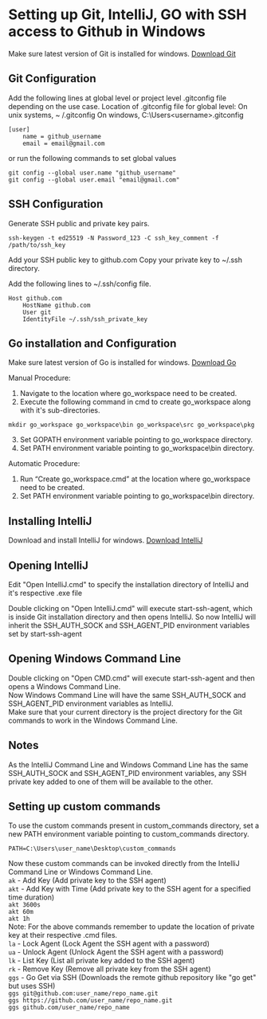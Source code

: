 # Setting up Git, IntelliJ, GO with SSH access to Github in Windows

Make sure latest version of Git is installed for windows. [Download Git](https://git-scm.com/downloads)

## Git Configuration
Add the following lines at global level or project level .gitconfig file depending on the use case.
Location of .gitconfig file for global level:
On unix systems, ~ /.gitconfig
On windows, C:\Users\<username>\.gitconfig
```
[user]
	name = github_username
	email = email@gmail.com
```
or run the following commands to set global values
```
git config --global user.name "github_username"
git config --global user.email "email@gmail.com"
```


## SSH Configuration
Generate SSH public and private key pairs.
```
ssh-keygen -t ed25519 -N Password_123 -C ssh_key_comment -f /path/to/ssh_key
```

Add your SSH public key to github.com
Copy your private key to ~/.ssh directory.

Add the following lines to ~/.ssh/config file.
```
Host github.com
	HostName github.com
	User git
	IdentityFile ~/.ssh/ssh_private_key
```

## Go installation and Configuration
Make sure latest version of Go is installed for windows. [Download Go](https://golang.org/dl/)

Manual Procedure:
1. Navigate to the location where go_workspace need to be created.
2. Execute the following command in cmd to create go_workspace along with it's sub-directories.
```
mkdir go_workspace go_workspace\bin go_workspace\src go_workspace\pkg
```
3. Set GOPATH environment variable pointing to go_workspace directory.
4. Set PATH environment variable pointing to go_workspace\bin directory.

Automatic Procedure:
1. Run “Create  go_workspace.cmd” at the location where go_workspace need to be created.
2. Set PATH environment variable pointing to go_workspace\bin directory.

## Installing IntelliJ
Download and install IntelliJ for windows. [Download IntelliJ](https://www.jetbrains.com/idea/)


## Opening IntelliJ
Edit "Open IntelliJ.cmd" to specify the installation directory of IntelliJ and it's respective .exe file

Double clicking on "Open IntelliJ.cmd" will execute start-ssh-agent, which is inside Git installation directory and then opens IntelliJ.
So now IntelliJ will inherit the SSH_AUTH_SOCK and SSH_AGENT_PID environment variables set by start-ssh-agent

## Opening Windows Command Line
Double clicking on "Open CMD.cmd" will execute start-ssh-agent and then opens a Windows Command Line.  
Now Windows Command Line will have the same SSH_AUTH_SOCK and SSH_AGENT_PID environment variables as IntelliJ.  
Make sure that your current directory is the project directory for the Git commands to work in the Windows Command Line.

## Notes
As the IntelliJ Command Line and Windows Command Line has the same SSH_AUTH_SOCK and SSH_AGENT_PID environment variables, any SSH private key added to one of them will be available to the other.


## Setting up custom commands
To use the custom commands present in custom_commands directory, set a new PATH environment variable pointing to custom_commands directory.
```
PATH=C:\Users\user_name\Desktop\custom_commands
```
Now these custom commands can be invoked directly from the IntelliJ Command Line or Windows Command Line.  
```ak``` - Add Key (Add private key to the SSH agent)  
```akt``` - Add Key with Time (Add private key to the SSH agent for a specified time duration)  
```akt 3600s```  
```akt 60m```  
```akt 1h```  
Note: For the above commands remember to update the location of private key at their respective .cmd files.  
```la``` - Lock Agent (Lock Agent the SSH agent with a password)  
```ua``` - Unlock Agent (Unlock Agent the SSH agent with a password)  
```lk``` - List Key (List all private key added to the SSH agent)  
```rk``` - Remove Key (Remove all private key from the SSH agent)  
```ggs``` - Go Get via SSH (Downloads the remote github repository like "go get" but uses SSH)  
```ggs git@github.com:user_name/repo_name.git```  
```ggs https://github.com/user_name/repo_name.git```  
```ggs github.com/user_name/repo_name```  

